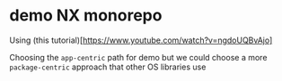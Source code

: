 # demo NX monorepo

Using (this tutorial)[https://www.youtube.com/watch?v=ngdoUQBvAjo]

Choosing the `app-centric` path for demo but we could choose a more `package-centric` approach that other OS libraries use